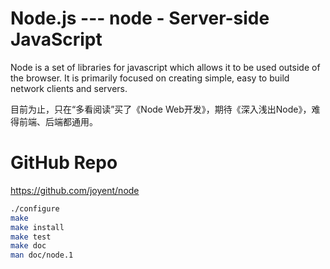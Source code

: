 # Node.js --- node - Server-side JavaScript

Node  is  a  set of libraries for javascript which allows it to be used outside of the browser. It is primarily focused on creating simple, easy to build network clients and servers.

目前为止，只在“多看阅读”买了《Node Web开发》，期待《深入浅出Node》，难得前端、后端都通用。

# GitHub Repo

https://github.com/joyent/node

```bash
./configure
make
make install
make test
make doc
man doc/node.1
```


